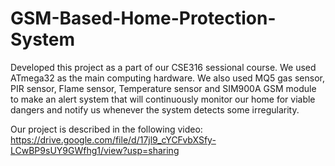 # GSM-Based-Home-Protection-System
Developed this project as a part of our CSE316 sessional course. We used ATmega32 as the main computing hardware. We also used MQ5 gas sensor, PIR sensor,
Flame sensor, Temperature sensor and SIM900A GSM module to make an alert system that will continuously monitor our home for viable dangers and notify us
whenever the system detects some irregularity.

Our project is described in the following video: https://drive.google.com/file/d/17jl9_cYCFvbXSfy-LCwBP9sUY9GWfhg1/view?usp=sharing
